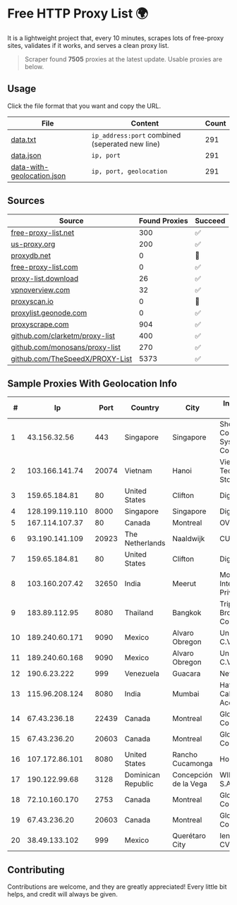
# Free HTTP Proxy List 🌍

It is a lightweight project that, every 10 minutes, scrapes lots of free-proxy sites, validates if it works, and serves a clean proxy list.


> Scraper found **7505** proxies at the latest update. Usable proxies are below.

## Usage

Click the file format that you want and copy the URL.


|File|Content|Count|
|----|-------|-----|
|[data.txt](https://raw.githubusercontent.com/themiralay/Proxy-List-World/master/data.txt)|`ip_address:port` combined (seperated new line)|291|
|[data.json](https://raw.githubusercontent.com/themiralay/Proxy-List-World/master/data.json)|`ip, port`|291|
|[data-with-geolocation.json](https://raw.githubusercontent.com/themiralay/Proxy-List-World/master/data-with-geolocation.json)|`ip, port, geolocation`|291|

## Sources

|Source|Found Proxies|Succeed|
|------|-------------|-------|
|[free-proxy-list.net](https://free-proxy-list.net)|300|✅|
|[us-proxy.org](https://www.us-proxy.org)|200|✅|
|[proxydb.net](http://proxydb.net)|0|🚫|
|[free-proxy-list.com](https://free-proxy-list.com/?page=&port=&type%5B%5D=http&type%5B%5D=https&up_time=0&search=Search)|0|✅|
|[proxy-list.download](https://www.proxy-list.download/HTTP)|26|✅|
|[vpnoverview.com](https://vpnoverview.com/privacy/anonymous-browsing/free-proxy-servers)|32|✅|
|[proxyscan.io](https://www.proxyscan.io)|0|🚫|
|[proxylist.geonode.com](https://proxylist.geonode.com/api/proxy-list?limit=300&page=1&sort_by=lastChecked&sort_type=desc&protocols=http,https)|0|✅|
|[proxyscrape.com](https://api.proxyscrape.com/v2/?request=displayproxies&protocol=http&timeout=10000&country=all&ssl=all&anonymity=all)|904|✅|
|[github.com/clarketm/proxy-list](https://raw.githubusercontent.com/clarketm/proxy-list/master/proxy-list-raw.txt)|400|✅|
|[github.com/monosans/proxy-list](https://raw.githubusercontent.com/monosans/proxy-list/main/proxies/http.txt)|270|✅|
|[github.com/TheSpeedX/PROXY-List](https://raw.githubusercontent.com/TheSpeedX/PROXY-List/master/http.txt)|5373|✅|


## Sample Proxies With Geolocation Info

|#|Ip|Port|Country|City|Internet Service Provider|
|-|--|----|-------|----|-------------------------|
|1|43.156.32.56|443|Singapore|Singapore|Shenzhen Tencent Computer Systems Company Limited|
|2|103.166.141.74|20074|Vietnam|Hanoi|Viet NAM Cloud Technology Joint Stock Company|
|3|159.65.184.81|80|United States|Clifton|DigitalOcean, LLC|
|4|128.199.119.110|8000|Singapore|Singapore|DigitalOcean, LLC|
|5|167.114.107.37|80|Canada|Montreal|OVH SAS|
|6|93.190.141.109|20923|The Netherlands|Naaldwijk|CUSTOMERPANEL|
|7|159.65.184.81|80|United States|Clifton|DigitalOcean, LLC|
|8|103.160.207.42|32650|India|Meerut|Moradabad Internet Services Private Limited|
|9|183.89.112.95|8080|Thailand|Bangkok|Triple T Broadband Public Company Limited|
|10|189.240.60.171|9090|Mexico|Alvaro Obregon|Uninet S.A. de C.V.|
|11|189.240.60.168|9090|Mexico|Alvaro Obregon|Uninet S.A. de C.V.|
|12|190.6.23.222|999|Venezuela|Guacara|Net Uno|
|13|115.96.208.124|8080|India|Mumbai|Hathway IP over Cable Internet Access|
|14|67.43.236.18|22439|Canada|Montreal|GloboTech Communications|
|15|67.43.236.20|20603|Canada|Montreal|GloboTech Communications|
|16|107.172.86.101|8080|United States|Rancho Cucamonga|HostPapa|
|17|190.122.99.68|3128|Dominican Republic|Concepción de la Vega|WIND Telecom S.A|
|18|72.10.160.170|2753|Canada|Montreal|GloboTech Communications|
|19|67.43.236.20|20603|Canada|Montreal|GloboTech Communications|
|20|38.49.133.102|999|Mexico|Querétaro City|Ientc S De RL De CV|



## Contributing

Contributions are welcome, and they are greatly appreciated! Every
little bit helps, and credit will always be given.

